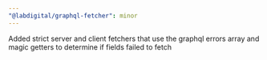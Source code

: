 ```yaml
---
"@labdigital/graphql-fetcher": minor
---
```


Added strict server and client fetchers that use the graphql errors array and magic getters to determine if fields failed to fetch
